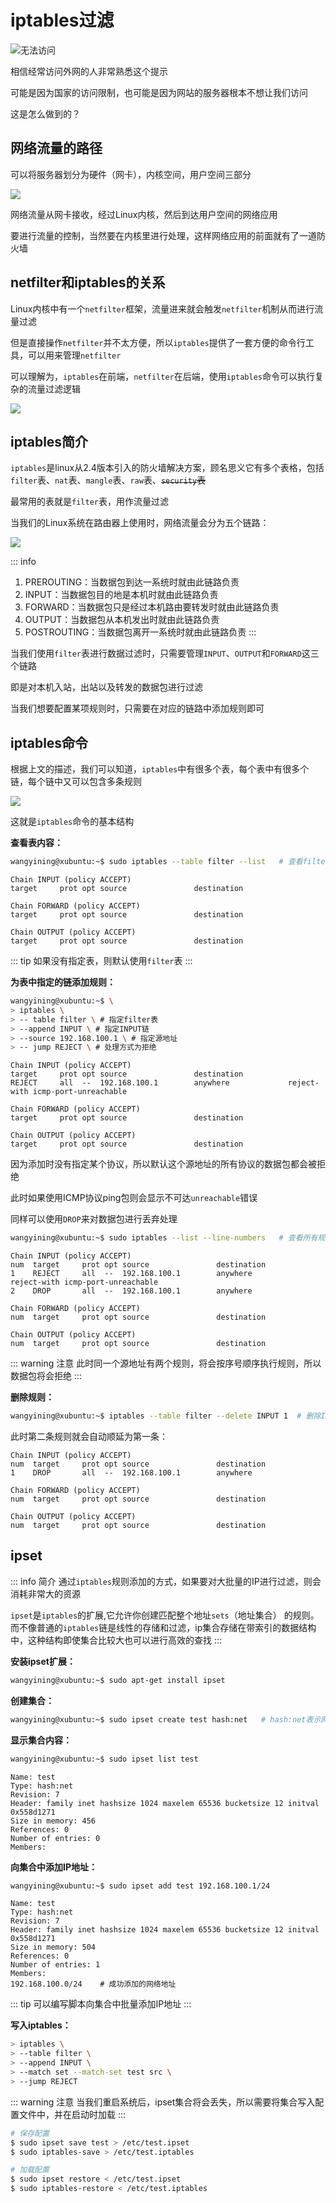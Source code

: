 # iptables过滤

![无法访问](https://image-host.pages.dev/learn/2024-10-06-202410061755162.png)

相信经常访问外网的人非常熟悉这个提示

可能是因为国家的访问限制，也可能是因为网站的服务器根本不想让我们访问

这是怎么做到的？

## 网络流量的路径

可以将服务器划分为硬件（网卡），内核空间，用户空间三部分

![](https://image-host.pages.dev/learn/2024_10_08_202410081629886.png)

网络流量从网卡接收，经过Linux内核，然后到达用户空间的网络应用

要进行流量的控制，当然要在内核里进行处理，这样网络应用的前面就有了一道防火墙

## netfilter和iptables的关系

Linux内核中有一个`netfilter`框架，流量进来就会触发`netfilter`机制从而进行流量过滤

但是直接操作`netfilter`并不太方便，所以`iptables`提供了一套方便的命令行工具，可以用来管理`netfilter`

可以理解为，`iptables`在前端，`netfilter`在后端，使用`iptables`命令可以执行复杂的流量过滤逻辑

![](https://image-host.pages.dev/learn/2024_10_08_202410081629111.png)

## iptables简介

`iptables`是linux从2.4版本引入的防火墙解决方案，顾名思义它有多个表格，包括`filter`表、`nat`表、`mangle`表、`raw`表、~~`security`表~~

最常用的表就是`filter`表，用作流量过滤

当我们的Linux系统在路由器上使用时，网络流量会分为五个链路：

![](https://image-host.pages.dev/learn/2024_10_08_202410081616641.png)

::: info
1. PREROUTING：当数据包到达一系统时就由此链路负责
2. INPUT：当数据包目的地是本机时就由此链路负责
3. FORWARD：当数据包只是经过本机路由要转发时就由此链路负责
4. OUTPUT：当数据包从本机发出时就由此链路负责
5. POSTROUTING：当数据包离开一系统时就由此链路负责
:::

当我们使用`filter`表进行数据过滤时，只需要管理`INPUT`、`OUTPUT`和`FORWARD`这三个链路

即是对本机入站，出站以及转发的数据包进行过滤

当我们想要配置某项规则时，只需要在对应的链路中添加规则即可

## iptables命令

根据上文的描述，我们可以知道，`iptables`中有很多个表，每个表中有很多个链，每个链中又可以包含多条规则

![](https://image-host.pages.dev/learn/2024_10_08_202410081630746.png)

这就是`iptables`命令的基本结构

**查看表内容：**

```bash
wangyining@xubuntu:~$ sudo iptables --table filter --list   # 查看filter表
```

```
Chain INPUT (policy ACCEPT)
target     prot opt source               destination         

Chain FORWARD (policy ACCEPT)
target     prot opt source               destination         

Chain OUTPUT (policy ACCEPT)
target     prot opt source               destination   
```

::: tip
如果没有指定表，则默认使用`filter`表
:::

**为表中指定的链添加规则：**

```bash
wangyining@xubuntu:~$ \
> iptables \
> -- table filter \ # 指定filter表
> --append INPUT \ # 指定INPUT链
> --source 192.168.100.1 \ # 指定源地址
> -- jump REJECT \ # 处理方式为拒绝
```

```
Chain INPUT (policy ACCEPT)
target     prot opt source               destination         
REJECT     all  --  192.168.100.1        anywhere             reject-with icmp-port-unreachable

Chain FORWARD (policy ACCEPT)
target     prot opt source               destination         

Chain OUTPUT (policy ACCEPT)
target     prot opt source               destination    
```

因为添加时没有指定某个协议，所以默认这个源地址的所有协议的数据包都会被拒绝

此时如果使用ICMP协议ping包则会显示不可达`unreachable`错误

同样可以使用`DROP`来对数据包进行丢弃处理

```bash
wangyining@xubuntu:~$ sudo iptables --list --line-numbers   # 查看所有规则，并显示行号
```

```
Chain INPUT (policy ACCEPT)
num  target     prot opt source               destination         
1    REJECT     all  --  192.168.100.1        anywhere             reject-with icmp-port-unreachable
2    DROP       all  --  192.168.100.1        anywhere            

Chain FORWARD (policy ACCEPT)
num  target     prot opt source               destination         

Chain OUTPUT (policy ACCEPT)
num  target     prot opt source               destination  
```

::: warning 注意
此时同一个源地址有两个规则，将会按序号顺序执行规则，所以数据包将会拒绝
:::

**删除规则：**

```bash
wangyining@xubuntu:~$ iptables --table filter --delete INPUT 1  # 删除INPUT链的第1条规则
```

此时第二条规则就会自动顺延为第一条：

```
Chain INPUT (policy ACCEPT)
num  target     prot opt source               destination         
1    DROP       all  --  192.168.100.1        anywhere            

Chain FORWARD (policy ACCEPT)
num  target     prot opt source               destination         

Chain OUTPUT (policy ACCEPT)
num  target     prot opt source               destination    
```

## ipset

::: info 简介
通过`iptables`规则添加的方式，如果要对大批量的IP进行过滤，则会消耗非常大的资源

`ipset`是`iptables`的扩展,它允许你创建匹配整个地址`sets`（地址集合） 的规则。而不像普通的`iptables`链是线性的存储和过滤，ip集合存储在带索引的数据结构中，这种结构即使集合比较大也可以进行高效的查找
:::

**安装ipset扩展：**

```bash
wangyining@xubuntu:~$ sudo apt-get install ipset
```

**创建集合：**

```bash
wangyining@xubuntu:~$ sudo ipset create test hash:net   # hash:net表示网络地址
```

**显示集合内容：**

```bash
wangyining@xubuntu:~$ sudo ipset list test
```

```
Name: test
Type: hash:net
Revision: 7
Header: family inet hashsize 1024 maxelem 65536 bucketsize 12 initval 0x558d1271
Size in memory: 456
References: 0
Number of entries: 0
Members:
```

**向集合中添加IP地址：**

```bash
wangyining@xubuntu:~$ sudo ipset add test 192.168.100.1/24
```

```
Name: test
Type: hash:net
Revision: 7
Header: family inet hashsize 1024 maxelem 65536 bucketsize 12 initval 0x558d1271
Size in memory: 504
References: 0
Number of entries: 1
Members:
192.168.100.0/24    # 成功添加的网络地址
```

::: tip
可以编写脚本向集合中批量添加IP地址
:::

**写入iptables：**

```bash
> iptables \
> --table filter \
> --append INPUT \
> --match set --match-set test src \
> --jump REJECT
```

::: warning 注意
当我们重启系统后，ipset集合将会丢失，所以需要将集合写入配置文件中，并在启动时加载
:::

```bash
# 保存配置
$ sudo ipset save test > /etc/test.ipset
$ sudo iptables-save > /etc/test.iptables
```

```bash
# 加载配置
$ sudo ipset restore < /etc/test.ipset
$ sudo iptables-restore < /etc/test.iptables
```